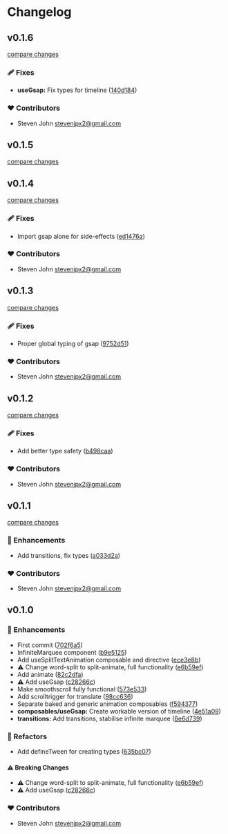 # Changelog


## v0.1.6

[compare changes](https://github.com/stevenjpx2/nugget/compare/v0.1.5...v0.1.6)

### 🩹 Fixes

- **useGsap:** Fix types for timeline ([140d184](https://github.com/stevenjpx2/nugget/commit/140d184))

### ❤️ Contributors

- Steven John <stevenjpx2@gmail.com>

## v0.1.5

[compare changes](https://github.com/stevenjpx2/nugget/compare/v0.1.4...v0.1.5)

## v0.1.4

[compare changes](https://github.com/stevenjpx2/nugget/compare/v0.1.3...v0.1.4)

### 🩹 Fixes

- Import gsap alone for side-effects ([ed1476a](https://github.com/stevenjpx2/nugget/commit/ed1476a))

### ❤️ Contributors

- Steven John <stevenjpx2@gmail.com>

## v0.1.3

[compare changes](https://github.com/stevenjpx2/nugget/compare/v0.1.2...v0.1.3)

### 🩹 Fixes

- Proper global typing of gsap ([9752d51](https://github.com/stevenjpx2/nugget/commit/9752d51))

### ❤️ Contributors

- Steven John <stevenjpx2@gmail.com>

## v0.1.2

[compare changes](https://github.com/stevenjpx2/nugget/compare/v0.1.1...v0.1.2)

### 🩹 Fixes

- Add better type safety ([b498caa](https://github.com/stevenjpx2/nugget/commit/b498caa))

### ❤️ Contributors

- Steven John <stevenjpx2@gmail.com>

## v0.1.1

[compare changes](https://github.com/stevenjpx2/nugget/compare/v0.1.0...v0.1.1)

### 🚀 Enhancements

- Add transitions, fix types ([a033d2a](https://github.com/stevenjpx2/nugget/commit/a033d2a))

### ❤️ Contributors

- Steven John <stevenjpx2@gmail.com>

## v0.1.0


### 🚀 Enhancements

- First commit ([702f6a5](https://github.com/stevenjpx2/nugget/commit/702f6a5))
- InfiniteMarquee component ([b9e5125](https://github.com/stevenjpx2/nugget/commit/b9e5125))
- Add useSplitTextAnimation composable and directive ([ece3e8b](https://github.com/stevenjpx2/nugget/commit/ece3e8b))
- ⚠️  Change word-split to split-animate, full functionality ([e6b59ef](https://github.com/stevenjpx2/nugget/commit/e6b59ef))
- Add animate ([82c2dfa](https://github.com/stevenjpx2/nugget/commit/82c2dfa))
- ⚠️  Add useGsap ([c28266c](https://github.com/stevenjpx2/nugget/commit/c28266c))
- Make smoothscroll fully functional ([573e533](https://github.com/stevenjpx2/nugget/commit/573e533))
- Add scrolltrigger for translate ([98cc636](https://github.com/stevenjpx2/nugget/commit/98cc636))
- Separate baked and generic animation composables ([f594377](https://github.com/stevenjpx2/nugget/commit/f594377))
- **composables/useGsap:** Create workable version of timeline ([4e51a09](https://github.com/stevenjpx2/nugget/commit/4e51a09))
- **transitions:** Add transitions, stabilise infinite marquee ([6e6d739](https://github.com/stevenjpx2/nugget/commit/6e6d739))

### 💅 Refactors

- Add defineTween for creating types ([635bc07](https://github.com/stevenjpx2/nugget/commit/635bc07))

#### ⚠️ Breaking Changes

- ⚠️  Change word-split to split-animate, full functionality ([e6b59ef](https://github.com/stevenjpx2/nugget/commit/e6b59ef))
- ⚠️  Add useGsap ([c28266c](https://github.com/stevenjpx2/nugget/commit/c28266c))

### ❤️ Contributors

- Steven John <stevenjpx2@gmail.com>

